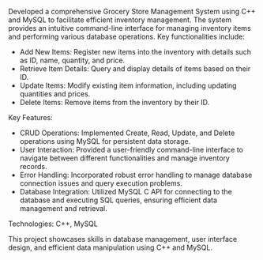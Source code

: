 Developed a comprehensive Grocery Store Management System using C++ and MySQL to facilitate efficient inventory management. The system provides an intuitive command-line interface for managing inventory items and performing various database operations. Key functionalities include:

- Add New Items: Register new items into the inventory with details such as ID, name, quantity, and price.
- Retrieve Item Details: Query and display details of items based on their ID.
- Update Items: Modify existing item information, including updating quantities and prices.
- Delete Items: Remove items from the inventory by their ID.

Key Features:

- CRUD Operations: Implemented Create, Read, Update, and Delete operations using MySQL for persistent data storage.
- User Interaction: Provided a user-friendly command-line interface to navigate between different functionalities and manage inventory records.
- Error Handling: Incorporated robust error handling to manage database connection issues and query execution problems.
- Database Integration: Utilized MySQL C API for connecting to the database and executing SQL queries, ensuring efficient data management and retrieval.

Technologies: C++, MySQL

This project showcases skills in database management, user interface design, and efficient data manipulation using C++ and MySQL.
